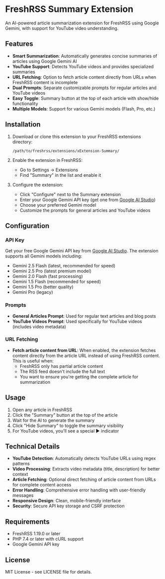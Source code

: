 # FreshRSS Summary Extension

An AI-powered article summarization extension for FreshRSS using Google Gemini, with support for YouTube video understanding.

## Features

- **Smart Summarization**: Automatically generates concise summaries of articles using Google Gemini AI
- **YouTube Support**: Detects YouTube videos and provides specialized summaries 
- **URL Fetching**: Option to fetch article content directly from URLs when FreshRSS content is incomplete
- **Dual Prompts**: Separate customizable prompts for regular articles and YouTube videos
- **Easy Toggle**: Summary button at the top of each article with show/hide functionality
- **Multiple Models**: Support for various Gemini models (Flash, Pro, etc.)

## Installation

1. Download or clone this extension to your FreshRSS extensions directory:
   ```
   /path/to/freshrss/extensions/xExtension-Summary/
   ```

2. Enable the extension in FreshRSS:
   - Go to Settings → Extensions
   - Find "Summary" in the list and enable it

3. Configure the extension:
   - Click "Configure" next to the Summary extension
   - Enter your Google Gemini API key (get one from [Google AI Studio](https://ai.google.dev/))
   - Choose your preferred Gemini model
   - Customize the prompts for general articles and YouTube videos

## Configuration

### API Key
Get your free Google Gemini API key from [Google AI Studio](https://ai.google.dev/). The extension supports all Gemini models including:
- Gemini 2.5 Flash (latest, recommended for speed)
- Gemini 2.5 Pro (latest premium model)
- Gemini 2.0 Flash (fast processing)
- Gemini 1.5 Flash (recommended for speed)
- Gemini 1.5 Pro (better quality)
- Gemini Pro (legacy)

### Prompts
- **General Articles Prompt**: Used for regular text articles and blog posts
- **YouTube Videos Prompt**: Used specifically for YouTube videos (includes video metadata)

### URL Fetching
- **Fetch article content from URL**: When enabled, the extension fetches content directly from the article URL instead of using FreshRSS content. This is useful when:
  - FreshRSS only has partial article content
  - The RSS feed doesn't include the full text
  - You want to ensure you're getting the complete article for summarization

## Usage

1. Open any article in FreshRSS
2. Click the "Summary" button at the top of the article
3. Wait for the AI to generate the summary
4. Click "Hide Summary" to toggle the summary visibility
5. For YouTube videos, you'll see a special ▶ indicator

## Technical Details

- **YouTube Detection**: Automatically detects YouTube URLs using regex patterns
- **Video Processing**: Extracts video metadata (title, description) for better context
- **Article Fetching**: Optional direct fetching of article content from URLs for complete content access
- **Error Handling**: Comprehensive error handling with user-friendly messages
- **Responsive Design**: Clean, mobile-friendly interface
- **Security**: Secure API key storage and CSRF protection

## Requirements

- FreshRSS 1.19.0 or later
- PHP 7.4 or later with cURL support
- Google Gemini API key

## License

MIT License - see LICENSE file for details.
